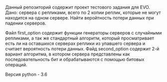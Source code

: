 Данный репозиторий содержит проект тестового задания для EVO.
Дано: сервера с репликами, всего по 2 копии реплик, которые не могут находится на одном сервере.
Найти веройтность потери данных при падении серверов.

Файл first_option содержит функции генераторы серверов с случайными репликами, а так же стандартный алгоритм, который просматривает есть ли на оставшихся серверах реплики из упавшего сервера и считает вероятность потери данных.
Файд second_option содержит 2-й вариант алгоритма, в котором сервера представлены как последовательность бит и обрабатываются с помощью битовых операций.


Версия python - 3.6
